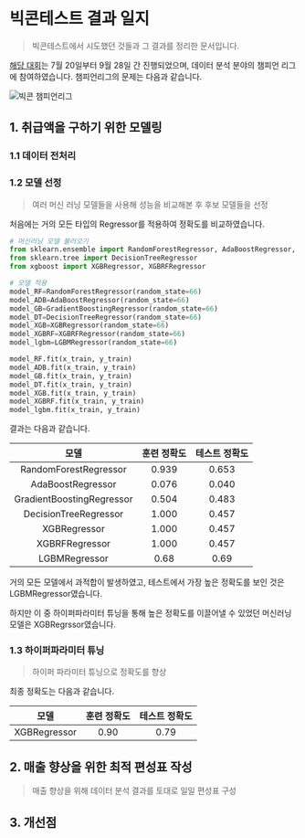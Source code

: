 # 빅콘테스트 결과 일지

> 빅콘테스트에서 시도했던 것들과 그 결과를 정리한 문서입니다. 

[해당 대회](https://www.bigcontest.or.kr/index.php)는 7월 20일부터 9월 28일 간 진행되었으며, 데이터 분석 분야의 챔피언 리그에 참여하였습니다. 챔피언리그의 문제는 다음과 같습니다. 

![빅콘 챔피언리그](https://user-images.githubusercontent.com/58945760/96060658-18f8ae00-0ecc-11eb-8ce0-3f5174d89adf.PNG) 

## 1. 취급액을 구하기 위한 모델링

### 1.1 데이터 전처리

### 1.2 모델 선정

> 여러 머신 러닝 모델들을 사용해 성능을 비교해본 후 후보 모델들을 선정

처음에는 거의 모든 타입의 Regressor를 적용하여 정확도를 비교하였습니다.

```python
# 머신러닝 모델 불러오기
from sklearn.ensemble import RandomForestRegressor, AdaBoostRegressor, GradientBoostingRegressor, ExtraTreesRegressor
from sklearn.tree import DecisionTreeRegressor
from xgboost import XGBRegressor, XGBRFRegressor

# 모델 적용
model_RF=RandomForestRegressor(random_state=66)
model_ADB=AdaBoostRegressor(random_state=66)
model_GB=GradientBoostingRegressor(random_state=66)
model_DT=DecisionTreeRegressor(random_state=66)
model_XGB=XGBRegressor(random_state=66)
model_XGBRF=XGBRFRegressor(random_state=66)
model_lgbm=LGBMRegressor(random_state=66)

model_RF.fit(x_train, y_train)
model_ADB.fit(x_train, y_train)
model_GB.fit(x_train, y_train)
model_DT.fit(x_train, y_train)
model_XGB.fit(x_train, y_train)
model_XGBRF.fit(x_train, y_train)
model_lgbm.fit(x_train, y_train)
```

결과는 다음과 같습니다. 

|           모델            | 훈련 정확도 | 테스트 정확도 |
| :-----------------------: | :---------: | :-----------: |
|   RandomForestRegressor   |    0.939    |     0.653     |
|     AdaBoostRegressor     |    0.076    |     0.040     |
| GradientBoostingRegressor |    0.504    |     0.483     |
|   DecisionTreeRegressor   |    1.000    |     0.457     |
|       XGBRegressor        |    1.000    |     0.457     |
|      XGBRFRegressor       |    1.000    |     0.457     |
|       LGBMRegressor       |    0.68     |     0.69      |

거의 모든 모델에서 과적합이 발생하였고, 테스트에서 가장 높은 정확도를 보인 것은 LGBMRegressor였습니다.

하지만 이 중 하이퍼파라미터 튜닝을 통해 높은 정확도를 이끌어낼 수 있었던 머신러닝 모델은 XGBRegrssor였습니다. 



### 1.3 하이퍼파라미터 튜닝

> 하이퍼 파라미터 튜닝으로 정확도를 향상   

최종 정확도는 다음과 같습니다. 

|     모델     | 훈련 정확도 | 테스트 정확도 |
| :----------: | :---------: | :-----------: |
| XGBRegressor |    0.90     |     0.79      |



## 2. 매출 향상을 위한 최적 편성표 작성

> 매출 향상을 위해 데이터 분석 결과를 토대로 일일 편성표 구성 



## 3. 개선점

